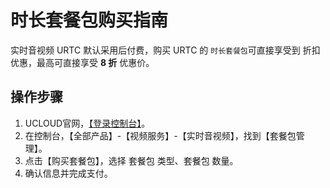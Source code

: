 # 时长套餐包购买指南

实时音视频 URTC 默认采用后付费，购买 URTC 的 `时长套餐包`可直接享受到 折扣优惠，最高可直接享受 **8 折** 优惠价。   

## 操作步骤

1. UCLOUD官网，[【登录控制台】](https://passport.ucloud.cn/?service=https://console.ucloud.cn/#login)。  
2. 在控制台，【全部产品】-【视频服务】-【实时音视频】，找到【套餐包管理】。
3. 点击【购买套餐包】，选择 套餐包 类型、套餐包 数量。
4. 确认信息并完成支付。
